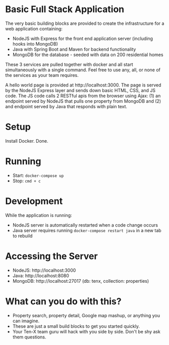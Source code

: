 # Basic Full Stack Application

The very basic building blocks are provided to create the infrastructure for a web application containing:
* NodeJS with Express for the front end application server (including hooks into MongoDB)
* Java with Spring Boot and Maven for backend functionality
* MongoDB for the database - seeded with data on 200 residential homes

These 3 services are pulled together with docker and all start simultaneously with a single command. Feel free to use any, all, or none of the services as your team requires.

A hello world page is provided at http://localhost:3000. The page is served by the NodeJS Express layer and sends down basic HTML, CSS, and JS code. The JS code calls 2 RESTful apis from the browser using Ajax: (1) an endpoint served by NodeJS that pulls one property from MongoDB and (2) and endpoint served by Java that responds with plain text.

# Setup

Install Docker. Done.

# Running

* Start: `docker-compose up`
* Stop: `cmd + c`

# Development

While the application is running:
* NodeJS server is automatically restarted when a code change occurs
* Java server requires running `docker-compose restart java` in a new tab to rebuild

# Accessing the Server

* NodeJS: http://localhost:3000
* Java: http://localhost:8080
* MongoDB: http://localhost:27017 (db: tenx, collection: properties)

# What can you do with this?

* Property search, property detail, Google map mashup, or anything you can imagine.
* These are just a small build blocks to get you started quickly.
* Your Ten-X team guru will hack with you side by side.  Don't be shy ask them questions.
